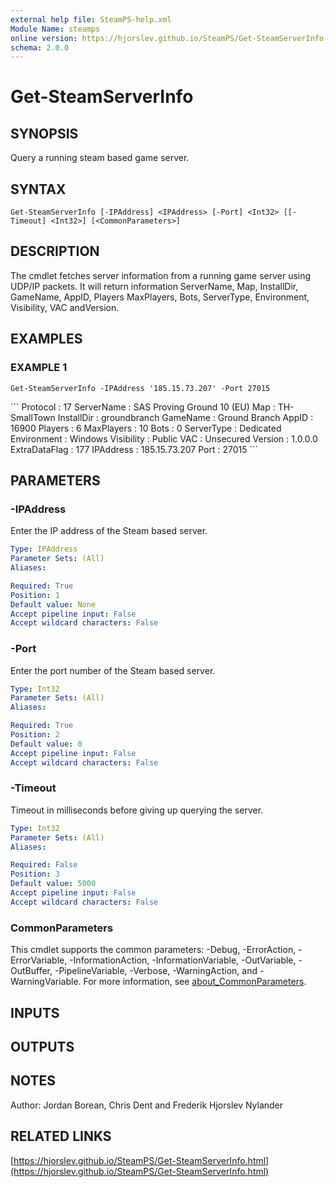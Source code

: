 ```yaml
---
external help file: SteamPS-help.xml
Module Name: steamps
online version: https://hjorslev.github.io/SteamPS/Get-SteamServerInfo.html
schema: 2.0.0
---
```


# Get-SteamServerInfo

## SYNOPSIS
Query a running steam based game server.

## SYNTAX

```
Get-SteamServerInfo [-IPAddress] <IPAddress> [-Port] <Int32> [[-Timeout] <Int32>] [<CommonParameters>]
```

## DESCRIPTION
The cmdlet fetches server information from a running game server using UDP/IP packets.
It will return information ServerName, Map, InstallDir, GameName, AppID, Players
MaxPlayers, Bots, ServerType, Environment, Visibility, VAC andVersion.

## EXAMPLES

### EXAMPLE 1
```
Get-SteamServerInfo -IPAddress '185.15.73.207' -Port 27015
```

\`\`\`
Protocol      : 17
ServerName    : SAS Proving Ground 10 (EU)
Map           : TH-SmallTown
InstallDir    : groundbranch
GameName      : Ground Branch
AppID         : 16900
Players       : 6
MaxPlayers    : 10
Bots          : 0
ServerType    : Dedicated
Environment   : Windows
Visibility    : Public
VAC           : Unsecured
Version       : 1.0.0.0
ExtraDataFlag : 177
IPAddress     : 185.15.73.207
Port          : 27015
\`\`\`

## PARAMETERS

### -IPAddress
Enter the IP address of the Steam based server.

```yaml
Type: IPAddress
Parameter Sets: (All)
Aliases:

Required: True
Position: 1
Default value: None
Accept pipeline input: False
Accept wildcard characters: False
```

### -Port
Enter the port number of the Steam based server.

```yaml
Type: Int32
Parameter Sets: (All)
Aliases:

Required: True
Position: 2
Default value: 0
Accept pipeline input: False
Accept wildcard characters: False
```

### -Timeout
Timeout in milliseconds before giving up querying the server.

```yaml
Type: Int32
Parameter Sets: (All)
Aliases:

Required: False
Position: 3
Default value: 5000
Accept pipeline input: False
Accept wildcard characters: False
```

### CommonParameters
This cmdlet supports the common parameters: -Debug, -ErrorAction, -ErrorVariable, -InformationAction, -InformationVariable, -OutVariable, -OutBuffer, -PipelineVariable, -Verbose, -WarningAction, and -WarningVariable. For more information, see [about_CommonParameters](http://go.microsoft.com/fwlink/?LinkID=113216).

## INPUTS

## OUTPUTS

## NOTES
Author: Jordan Borean, Chris Dent and Frederik Hjorslev Nylander

## RELATED LINKS

[https://hjorslev.github.io/SteamPS/Get-SteamServerInfo.html](https://hjorslev.github.io/SteamPS/Get-SteamServerInfo.html)

